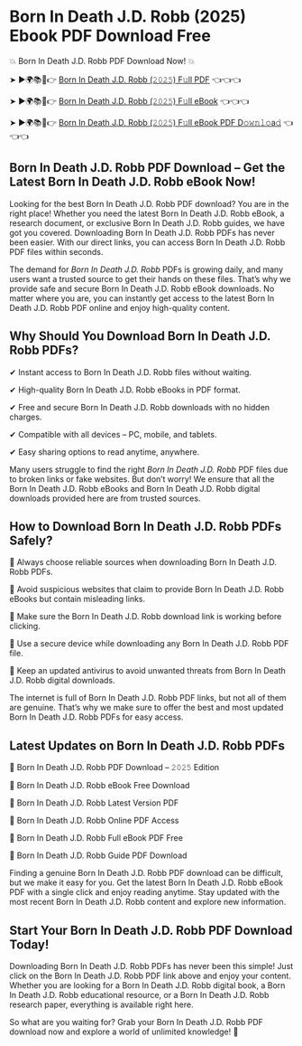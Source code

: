 # Born In Death J.D. Robb (2025) Ebook PDF Download Free

💥 Born In Death J.D. Robb PDF Download Now! 💥

➤ ►🌍📚📱👉 [Born In Death J.D. Robb (𝟸𝟶𝟸𝟻) F𝚞ll PDF](https://getpdf.xyz/born-in-death-j.d.-robb) 👈👈👈


➤ ►🌍📚📱👉 [Born In Death J.D. Robb (𝟸𝟶𝟸𝟻) F𝚞ll eBook](https://getpdf.xyz/born-in-death-j.d.-robb) 👈👈👈


➤ ►🌍📚📱👉 [Born In Death J.D. Robb (𝟸𝟶𝟸𝟻) F𝚞ll eBook PDF D𝚘𝚠𝚗𝚕𝚘a𝚍](https://getpdf.xyz/born-in-death-j.d.-robb) 👈👈👈


## Born In Death J.D. Robb PDF Download – Get the Latest Born In Death J.D. Robb eBook Now!

Looking for the best Born In Death J.D. Robb PDF download? You are in the right place! Whether you need the latest Born In Death J.D. Robb eBook, a research document, or exclusive Born In Death J.D. Robb guides, we have got you covered. Downloading Born In Death J.D. Robb PDFs has never been easier. With our direct links, you can access Born In Death J.D. Robb PDF files within seconds.

The demand for *Born In Death J.D. Robb* PDFs is growing daily, and many users want a trusted source to get their hands on these files. That’s why we provide safe and secure Born In Death J.D. Robb eBook downloads. No matter where you are, you can instantly get access to the latest Born In Death J.D. Robb PDF online and enjoy high-quality content.

## Why Should You Download Born In Death J.D. Robb PDFs?

✔ Instant access to Born In Death J.D. Robb files without waiting.

✔ High-quality Born In Death J.D. Robb eBooks in PDF format.

✔ Free and secure Born In Death J.D. Robb downloads with no hidden charges.

✔ Compatible with all devices – PC, mobile, and tablets.

✔ Easy sharing options to read anytime, anywhere.

Many users struggle to find the right *Born In Death J.D. Robb* PDF files due to broken links or fake websites. But don’t worry! We ensure that all the Born In Death J.D. Robb eBooks and Born In Death J.D. Robb digital downloads provided here are from trusted sources.

## How to Download Born In Death J.D. Robb PDFs Safely?

📌 Always choose reliable sources when downloading Born In Death J.D. Robb PDFs.

📌 Avoid suspicious websites that claim to provide Born In Death J.D. Robb eBooks but contain misleading links.

📌 Make sure the Born In Death J.D. Robb download link is working before clicking.

📌 Use a secure device while downloading any Born In Death J.D. Robb PDF file.

📌 Keep an updated antivirus to avoid unwanted threats from Born In Death J.D. Robb digital downloads.

The internet is full of Born In Death J.D. Robb PDF links, but not all of them are genuine. That’s why we make sure to offer the best and most updated Born In Death J.D. Robb PDFs for easy access.

## Latest Updates on Born In Death J.D. Robb PDFs

🔹 Born In Death J.D. Robb PDF Download – 𝟸𝟶𝟸𝟻 Edition

🔹 Born In Death J.D. Robb eBook Free Download

🔹 Born In Death J.D. Robb Latest Version PDF

🔹 Born In Death J.D. Robb Online PDF Access

🔹 Born In Death J.D. Robb Full eBook PDF Free

🔹 Born In Death J.D. Robb Guide PDF Download

Finding a genuine Born In Death J.D. Robb PDF download can be difficult, but we make it easy for you. Get the latest Born In Death J.D. Robb eBook PDF with a single click and enjoy reading anytime. Stay updated with the most recent Born In Death J.D. Robb content and explore new information.

## Start Your Born In Death J.D. Robb PDF Download Today!

Downloading Born In Death J.D. Robb PDFs has never been this simple! Just click on the Born In Death J.D. Robb PDF link above and enjoy your content. Whether you are looking for a Born In Death J.D. Robb digital book, a Born In Death J.D. Robb educational resource, or a Born In Death J.D. Robb research paper, everything is available right here.

So what are you waiting for? Grab your Born In Death J.D. Robb PDF download now and explore a world of unlimited knowledge! 🚀